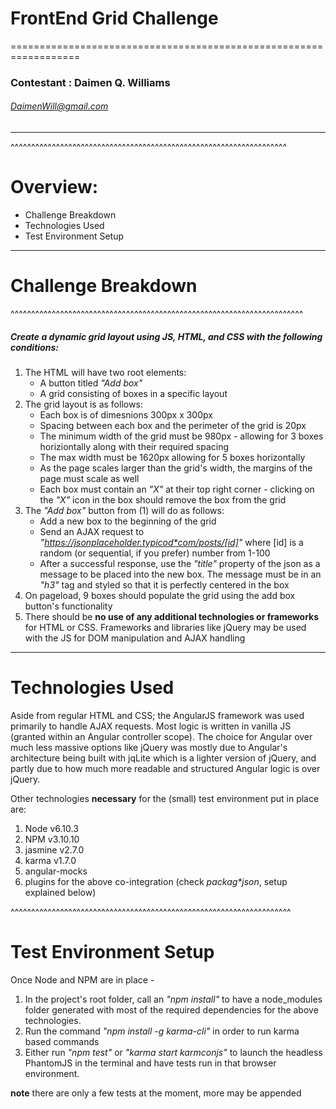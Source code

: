 # FrontEnd Grid Challenge
==================================================================

### Contestant : Daimen Q. Williams
###### [DaimenWill@gmail.com](mailto:DaimenWill@gmail.com)

---
^^^^^^^^^^^^^^^^^^^^^^^^^^^^^^^^^^^^^^^^^^^^^^^^^^^^^^^^^^^^^^^^^^^

# Overview:
  * Challenge Breakdown
  * Technologies Used
  * Test Environment Setup
------

# Challenge Breakdown
^^^^^^^^^^^^^^^^^^^^^^^^^^^^^^^^^^^^^^^^^^^^^^^^^^^^^^^^^^^^^^^^^^^^^^^
##### Create a dynamic grid layout using JS, HTML, and CSS with the following conditions:
  1. The HTML will have two root elements:
        * A button titled _"Add box"_
        * A grid consisting of boxes in a specific layout
  2. The grid layout is as follows:
        * Each box is of dimesnions 300px x 300px
        * Spacing between each box and the perimeter of the grid is 20px
        * The minimum width of the grid must be 980px - allowing for 3 boxes horiziontally along with their required spacing
        * The max width must be 1620px allowing for 5 boxes horizontally
        * As the page scales larger than the grid's width, the margins of the page must scale as well
        * Each box must contain an _"X"_ at their top right corner - clicking on the _"X"_ icon in the box should remove the box from the grid
  3. The _"Add box"_ button from (1) will do as follows:
        * Add a new box to the beginning of the grid
        * Send an AJAX request to                                                            _"https://jsonplaceholder.typicod*com/posts/[id]"_
            where [id] is a random (or sequential, if you prefer) number from 1-100
        * After a successful response, use the _"title"_ property of the json as a message to be placed into the new box. The message must be in an _"h3"_ tag and styled so that it is perfectly centered in the box
  4. On pageload, 9 boxes should populate the grid using the add box button's functionality
  5. There should be **no use of any additional technologies or frameworks** for HTML or CSS. Frameworks and libraries like jQuery may be used with the JS for DOM manipulation and AJAX handling

-------


# Technologies Used

Aside from regular HTML and CSS; the AngularJS framework was used primarily to handle AJAX requests. Most logic is written in vanilla JS (granted within an Angular controller scope). The choice for Angular over much less massive options like jQuery was mostly due to Angular's architecture being built with jqLite which is a lighter version of jQuery, and partly due to how much more readable and structured Angular logic is over jQuery.

Other technologies **necessary** for the (small) test environment put in place are:
  1. Node v6.10.3
  2. NPM v3.10.10
  3. jasmine v2.7.0
  4. karma v1.7.0
  5. angular-mocks
  6. plugins for the above co-integration (check _packag*json_, setup explained below)

^^^^^^^^^^^^^^^^^^^^^^^^^^^^^^^^^^^^^^^^^^^^^^^^^^^^^^^^^^^^^^^^^^^^

# Test Environment Setup

Once Node and NPM are in place -
  1. In the project's root folder, call an _"npm install"_ to have a node_modules folder generated with most of the required dependencies for the above technologies.
  2. Run the command _"npm install -g karma-cli"_ in order to run karma based commands  
  3. Either run _"npm test"_ or _"karma start karm*con*js"_ to launch the headless PhantomJS in the terminal and have tests run in that browser environment.

**note** there are only a few tests at the moment, more may be appended
